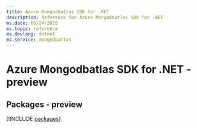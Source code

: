 ```yaml
---
title: Azure Mongodbatlas SDK for .NET
description: Reference for Azure Mongodbatlas SDK for .NET
ms.date: 06/24/2025
ms.topic: reference
ms.devlang: dotnet
ms.service: mongodbatlas
---
```

# Azure Mongodbatlas SDK for .NET - preview
## Packages - preview
[!INCLUDE [packages](mongodbatlas-index.md)]